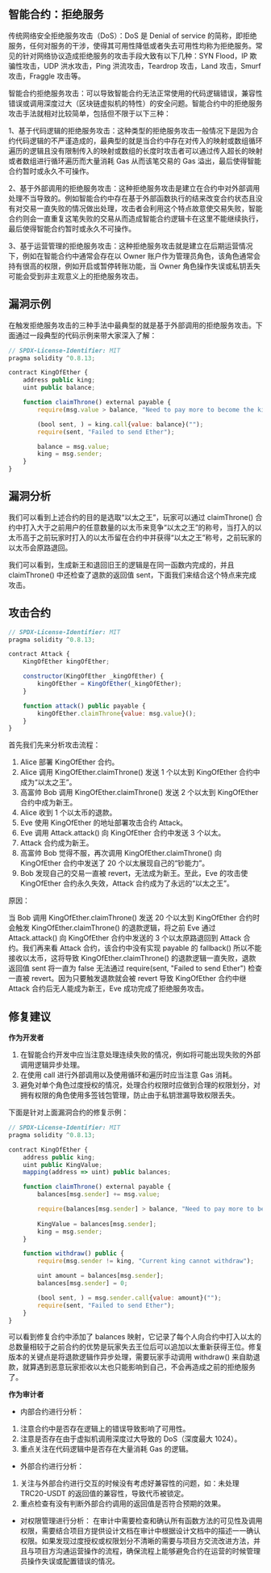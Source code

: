 ## 智能合约：拒绝服务

传统网络安全拒绝服务攻击（DoS）：DoS 是 Denial of service 的简称，即拒绝服务，任何对服务的干涉，使得其可用性降低或者失去可用性均称为拒绝服务。常见的针对网络协议造成拒绝服务的攻击手段大致有以下几种：SYN Flood，IP 欺骗性攻击，UDP 洪水攻击，Ping 洪流攻击，Teardrop 攻击，Land 攻击，Smurf 攻击，Fraggle 攻击等。

智能合约拒绝服务攻击：可以导致智能合约无法正常使用的代码逻辑错误，兼容性错误或调用深度过大（区块链虚拟机的特性）的安全问题。智能合约中的拒绝服务攻击手法就相对比较简单，包括但不限于以下三种：

1、基于代码逻辑的拒绝服务攻击：这种类型的拒绝服务攻击一般情况下是因为合约代码逻辑的不严谨造成的，最典型的就是当合约中存在对传入的映射或数组循环遍历的逻辑且没有限制传入的映射或数组的长度时攻击者可以通过传入超长的映射或者数组进行循环遍历而大量消耗 Gas 从而该笔交易的 Gas 溢出，最后使得智能合约暂时或永久不可操作。

2、基于外部调用的拒绝服务攻击：这种拒绝服务攻击是建立在合约中对外部调用处理不当导致的。例如智能合约中存在基于外部函数执行的结来改变合约状态且没有对交易一直失败的情况做出处理，攻击者会利用这个特点故意使交易失败，智能合约则会一直重复这笔失败的交易从而造成智能合约逻辑卡在这里不能继续执行，最后使得智能合约暂时或永久不可操作。

3、基于运营管理的拒绝服务攻击：这种拒绝服务攻击就是建立在后期运营情况下，例如在智能合约中通常会存在以 Owner 账户作为管理员角色，该角色通常会持有很高的权限，例如开启或暂停转账功能，当 Owner 角色操作失误或私钥丢失可能会受到非主观意义上的拒绝服务攻击。

## 漏洞示例

在触发拒绝服务攻击的三种手法中最典型的就是基于外部调用的拒绝服务攻击。下面通过一段典型的代码示例来带大家深入了解：

```JavaScript
// SPDX-License-Identifier: MIT
pragma solidity ^0.8.13;

contract KingOfEther {
    address public king;
    uint public balance;

    function claimThrone() external payable {
        require(msg.value > balance, "Need to pay more to become the king");

        (bool sent, ) = king.call{value: balance}("");
        require(sent, "Failed to send Ether");

        balance = msg.value;
        king = msg.sender;
    }
}
```

## 漏洞分析

我们可以看到上述合约的目的是选取“以太之王”，玩家可以通过 claimThrone() 合约中打入大于之前用户的任意数量的以太币来竞争“以太之王”的称号，当打入的以太币高于之前玩家时打入的以太币留在合约中并获得“以太之王”称号，之前玩家的以太币会原路退回。

我们可以看到，生成新王和退回旧王的逻辑是在同一函数内完成的，并且 claimThrone() 中还检查了退款的返回值 sent，下面我们来结合这个特点来完成攻击。

## 攻击合约

```JavaScript
// SPDX-License-Identifier: MIT
pragma solidity ^0.8.13;

contract Attack {
    KingOfEther kingOfEther;

    constructor(KingOfEther _kingOfEther) {
        kingOfEther = KingOfEther(_kingOfEther);
    }

    function attack() public payable {
        kingOfEther.claimThrone{value: msg.value}();
    }
}
```

首先我们先来分析攻击流程：

1. Alice 部署 KingOfEther 合约。
2. Alice 调用 KingOfEther.claimThrone() 发送 1 个以太到 KingOfEther 合约中成为“以太之王”。
3. 高富帅 Bob 调用 KingOfEther.claimThrone() 发送 2 个以太到 KingOfEther 合约中成为新王。
4. Alice 收到 1 个以太币的退款。
5. Eve 使用 KingOfEther 的地址部署攻击合约 Attack。
6. Eve 调用 Attack.attack() 向 KingOfEther 合约中发送 3 个以太。
7. Attack 合约成为新王。
8. 高富帅 Bob 觉得不服，再次调用 KingOfEther.claimThrone() 向 KingOfEther 合约中发送了 20 个以太展现自己的“钞能力”。
9. Bob 发现自己的交易一直被 revert，无法成为新王。至此，Eve 的攻击使 KingOfEther 合约永久失效，Attack 合约成为了永远的“以太之王”。

原因：

当 Bob 调用 KingOfEther.claimThrone() 发送 20 个以太到 KingOfEther 合约时会触发 KingOfEther.claimThrone() 的退款逻辑，将之前 Eve 通过 Attack.attack() 向 KingOfEther 合约中发送的 3 个以太原路退回到 Attack 合约。我们再来看 Attack 合约，该合约中没有实现 payable 的 fallback() 所以不能接收以太币，这将导致 KingOfEther.claimThrone() 的退款逻辑一直失败，退款返回值 sent 将一直为 false 无法通过 require(sent, "Failed to send Ether") 检查一直被 revert。因为只要触发退款就会被 revert 导致 KingOfEther 合约中继 Attack 合约后无人能成为新王，Eve 成功完成了拒绝服务攻击。

## 修复建议

**作为开发者**

1. 在智能合约开发中应当注意处理连续失败的情况，例如将可能出现失败的外部调用逻辑异步处理。
2. 在使用 call 进行外部调用以及使用循环和遍历时应当注意 Gas 消耗。
3. 避免对单个角色过度授权的情况，处理合约权限时应做到合理的权限划分，对拥有权限的角色使用多签钱包管理，防止由于私钥泄漏导致权限丢失。

下面是针对上面漏洞合约的修复示例：

```JavaScript
// SPDX-License-Identifier: MIT
pragma solidity ^0.8.13;

contract KingOfEther {
    address public king;
    uint public KingValue;
    mapping(address => uint) public balances;

    function claimThrone() external payable {
        balances[msg.sender] += msg.value;

        require(balances[msg.sender] > balance, "Need to pay more to become the king");
        
        KingValue = balances[msg.sender];
        king = msg.sender;
    }

    function withdraw() public {
        require(msg.sender != king, "Current king cannot withdraw");

        uint amount = balances[msg.sender];
        balances[msg.sender] = 0;

        (bool sent, ) = msg.sender.call{value: amount}("");
        require(sent, "Failed to send Ether");
    }
}
```

可以看到修复合约中添加了 balances 映射，它记录了每个人向合约中打入以太的总数量相较于之前合约的优势是玩家失去王位后可以追加以太重新获得王位。修复版本的关键点是将退款逻辑作异步处理，需要玩家手动调用 withdraw() 来自助退款，就算遇到恶意玩家拒收以太也只能影响到自己，不会再造成之前的拒绝服务了。

**作为审计者**

- 内部合约进行分析：

1. 注意合约中是否存在逻辑上的错误导致影响了可用性。
2. 注意是否存在由于虚拟机调用深度过大导致的 DoS（深度最大 1024）。
3. 重点关注在代码逻辑中是否存在大量消耗 Gas 的逻辑。

- 外部合约进行分析：

1. 关注与外部合约进行交互的时候没有考虑好兼容性的问题，如：未处理 TRC20-USDT 的返回值的兼容性，导致代币被锁定。
2. 重点检查有没有判断外部合约调用的返回值是否符合预期的效果。

- 对权限管理进行分析： 在审计中需要检查和确认所有函数方法的可见性及调用权限，需要结合项目方提供设计文档在审计中根据设计文档中的描述一一确认权限。如果发现过度授权或权限划分不清晰的需要与项目方交流改进方法，并且与项目方沟通运营操作的流程，确保流程上能够避免合约在运营的时候管理员操作失误或配置错误的情况。